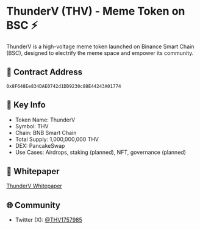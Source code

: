 # ThunderV (THV) - Meme Token on BSC ⚡

ThunderV is a high-voltage meme token launched on Binance Smart Chain (BSC), designed to electrify the meme space and empower its community.

## 🔗 Contract Address
`0x8F648Ee834DAE0742d1DD9230c88E44243A01774`

## 🧾 Key Info
- Token Name: ThunderV
- Symbol: THV
- Chain: BNB Smart Chain
- Total Supply: 1,000,000,000 THV
- DEX: PancakeSwap
- Use Cases: Airdrops, staking (planned), NFT, governance (planned)

## 📄 Whitepaper
[ThunderV Whitepaper](https://honorable-haddock-c4f.notion.site/ThunderV-THV-Whitepaper-1daebed794238007be24c87ebcb00987)

## 🌐 Community
- Twitter (X): [@THV1757985](https://x.com/THV1757985)

